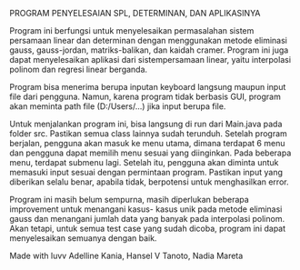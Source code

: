PROGRAM PENYELESAIAN SPL, DETERMINAN, DAN APLIKASINYA

Program ini berfungsi untuk menyelesaikan permasalahan sistem persamaan linear dan determinan
dengan menggunakan metode eliminasi gauss, gauss-jordan, matriks-balikan, dan kaidah cramer.
Program ini juga dapat menyelesaikan aplikasi dari sistempersamaan linear, yaitu interpolasi
polinom dan regresi linear berganda.

Program bisa menerima berupa inputan keyboard langsung maupun input file dari pengguna. Namun,
karena program tidak berbasis GUI, program akan meminta path file (D:/Users/...) jika input 
berupa file.

Untuk menjalankan program ini, bisa langsung di run dari Main.java pada folder src. 
Pastikan semua class lainnya sudah terunduh. Setelah program berjalan, pengguna akan masuk ke 
menu utama, dimana terdapat 6 menu dan pengguna dapat memilih menu sesuai yang diinginkan. Pada
beberapa menu, terdapat submenu lagi. Setelah itu, pengguna akan diminta untuk memasuki input
sesuai dengan permintaan program. Pastikan input yang diberikan selalu benar, apabila tidak,
berpotensi untuk menghasilkan error.

Program ini masih belum sempurna, masih diperlukan beberapa improvement untuk menangani kasus-
kasus unik pada metode eliminasi gauss dan menangani jumlah data yang banyak pada interpolasi
polinom. Akan tetapi, untuk semua test case yang sudah dicoba, program ini dapat menyelesaikan 
semuanya dengan baik.

Made with luvv
Adelline Kania, Hansel V Tanoto, Nadia Mareta
